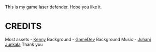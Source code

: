 This is my game laser defender. Hope you like it.
# CREDITS
Most assets - [Kenny](kenney.nl)
Background - [GameDev](gamedev.tv)
Background Music - [Juhani Junkala](https://opengameart.org/content/5-chiptunes-action)
Thank you
